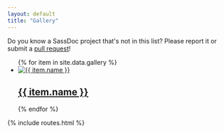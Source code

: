 ```yaml
---
layout: default
title: "Gallery"
---
```


Do you know a SassDoc project that's not in this list? Please report it or submit a [pull request](https://github.com/SassDoc/sassdoc.github.io/pulls)!

<ul class="gallery">
{% for item in site.data.gallery %}
  <li class="gallery__item">
    <a class="gallery__link" href="{{ item.url }}" target="_blank">
      <img class="gallery__preview" src="{{ site.baseurl }}/assets/images/gallery/{{ item.image }}" alt="{{ item.name }}" />
      <h2 class="gallery__name">{{ item.name }}</h2>
    </a>
  </li>
{% endfor %}
</ul>

{% include routes.html %}
